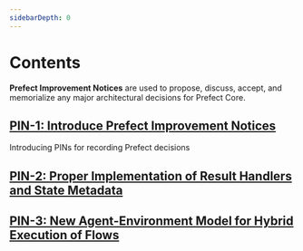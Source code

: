 ```yaml
---
sidebarDepth: 0
---
```


# Contents

**Prefect Improvement Notices** are used to propose, discuss, accept, and memorialize any major architectural decisions for Prefect Core.

## [PIN-1: Introduce Prefect Improvement Notices](PIN-1-Introduce-PINs.md)

Introducing PINs for recording Prefect decisions

## [PIN-2: Proper Implementation of Result Handlers and State Metadata](PIN-2-Result-Handlers.md)

## [PIN-3: New Agent-Environment Model for Hybrid Execution of Flows](PIN-3-Agent-Environment.md)
